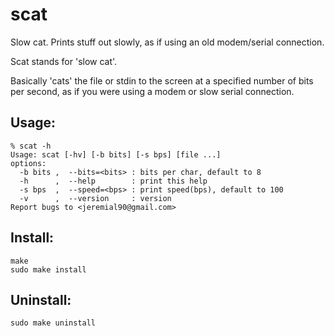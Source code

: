 scat
===
Slow cat.  Prints stuff out slowly, as if using an old modem/serial connection.

Scat stands for 'slow cat'.

Basically 'cats' the file or stdin to the screen at a specified number of
bits per second, as if you were using a modem or slow serial connection.

Usage:
---

    % scat -h
    Usage: scat [-hv] [-b bits] [-s bps] [file ...]
    options:
      -b bits ,  --bits=<bits> : bits per char, default to 8
      -h      ,  --help        : print this help
      -s bps  ,  --speed=<bps> : print speed(bps), default to 100
      -v      ,  --version     : version
    Report bugs to <jeremial90@gmail.com>

Install:
---

    make
    sudo make install

Uninstall:
---

    sudo make uninstall